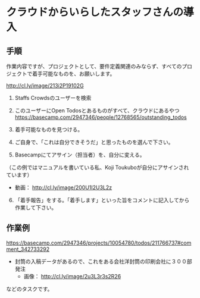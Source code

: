 
クラウドからいらしたスタッフさんの導入
=====

手順
-----
作業内容ですが、プロジェクトとして、要件定義関連のみならず、すべてのプロジェクトで着手可能なものを、お願いします。


http://cl.ly/image/213i2P19102G

1. Staffs Crowdsのユーザーを検索

2. このユーザーにOpen Todosとあるものがすべて、クラウドにあるやつ  
https://basecamp.com/2947346/people/12768565/outstanding_todos

3. 着手可能なものを見つける。

4. ご自身で、「これは自分できそうだ」と思ったものを選んで下さい。

5. Basecampにてアサイン（担当者）を、自分に変える。

 （この例ではマニュアルを書いている私、Koji Toukuboが自分にアサインされています）
 - 動画： http://cl.ly/image/200U1I2U3L2z

6. 「着手報告」をする。「着手します」といった旨をコメントに記入してから作業して下さい。


作業例
-----
https://basecamp.com/2947346/projects/10054780/todos/211766737#comment_342733292

- 封筒の入稿データがあるので、これをある会社洋封筒の印刷会社に３００部発注
  - 画像： http://cl.ly/image/2u3L3r3s2R26

などのタスクです。
